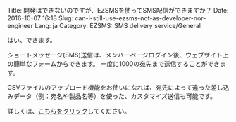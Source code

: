 Title: 開発はできないのですが、EZSMSを使ってSMS配信ができますか？
Date: 2016-10-07 16:18
Slug: can-i-still-use-ezsms-not-as-developer-nor-engineer
Lang: ja
Category: EZSMS: SMS delivery service/General

はい、できます。

ショートメッセージ(SMS)送信は、メンバーページログイン後、ウェブサイト上の簡単なフォームからできます。 一度に1000の宛先まで送信することができます。

CSVファイルのアップロード機能をお使いになれば、宛先によって違った差し込みデータ（例：宛名や製品名等）を使った、カスタマイズ送信も可能です。

詳しくは、[こちらをクリック](https://help.xoxzo.com/ja/ezsms-sms-delivery-service/articles/how-to-send-with-customised-csv/)してください。